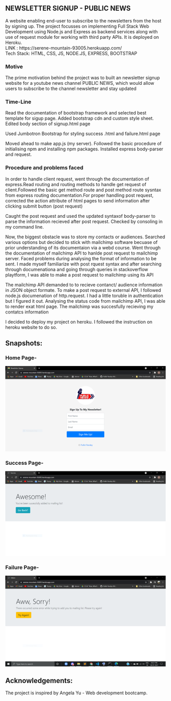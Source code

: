 <h2> NEWSLETTER SIGNUP - PUBLIC NEWS</h2>
A website enabling end-user to subscribe to the newsletters from the host by signing up. The project focusses on  implementing Full Stack Web Development using Node.js and Express as backend services along with use of request module for working with third party APIs. It is deployed on Heroku. </br>
LINK : https://serene-mountain-93005.herokuapp.com/  </br>
Tech Stack: HTML, CSS, JS, NODE.JS, EXPRESS, BOOTSTRAP

<h3> Motive </h3> 
<p> The prime motivation behind the project was to built an newsletter signup website for a youtube news channel PUBLIC NEWS, which would allow users to subscribe to the channel newsletter and stay updated</p>

<h3>Time-Line</h3>
<p>Read the documentation of bootstrap framework and selected best template for sigup page. Added bootstrap cdn and custom style sheet. Edited body section of signup.html page</p> 
<p>Used Jumbotron Bootstrap for styling success .html and failure.html page</p>
<p>Moved ahead to make app.js (my server). Followed the basic procedure of initialising npm and installing npm packages. Installed express body-parser and request.</p>

<h3>Procedure and problems faced</h3>
<p>In order to handle client request, went through the documentation of express.Read routing and routing methods to handle get request of client.Followed the basic get method route and post method route sysntax from express routing documentation.For proper handling post request, corrected the action attribute of html pages to send information after clicking submit button (post request)</p>
<p>Caught the post request and used the updated syntaxof body-parser to parse the information recieved after post request. Checked by consoling in my command line.</p> 
<p>Now, the biggest obstacle was to store my contacts or audiences. Searched various options but decided to stick with mailchimp software becuase of prior understanding of its documentaion via a webd course. Went through the documentation of mailchimp API to hanlde post request to mailchimp server. Faced problems during analysing the format of information to be sent. I made myself familiarize with post rquest syntax and after searching through documenationa and going through queries in stackoverflow playtform, I was able to make a post request to mailchimp using its API</p>
<p>The mailchimp API demanded to to recieve contanct/ audience information in JSON object formate. To make a post request to external API, I followed node.js documenation of http.request. I had a little toruble in authentication but I figured it out. Analysing the status code from mailchimp API, I was able to render exat html page. The mailchimp was succesfully recieving my contatcs information</p> 
<p>I decided to deploy my project on heroku. I followed the instruction on heroku website to do so.</p>


## Snapshots:
### Home Page-
<img alt="home-image" src="IMAGES/signup page.PNG">

### Success Page-
<img alt="success-image" src="IMAGES/success page.PNG">

### Failure Page-
<img alt="failure-image" src="IMAGES/failure page.PNG">

## Acknowledgements:
The project is inspired by Angela Yu - Web development bootcamp.
